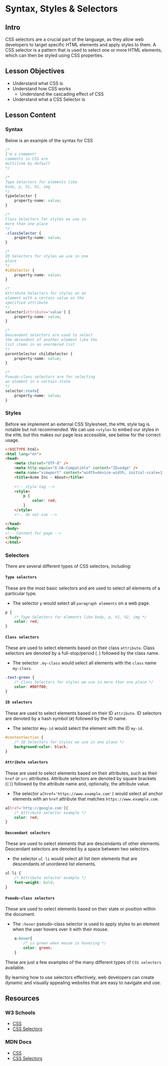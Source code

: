 # Syntax, Styles & Selectors

## Intro

CSS selectors are a crucial part of the language, as they allow web developers to target specific HTML elements and apply styles to them. A CSS selector is a pattern that is used to select one or more HTML elements, which can then be styled using CSS properties.

## Lesson Objectives

- Understand what CSS is
- Understand how CSS works
  - Understand the cascading effect of CSS
- Understand what a CSS Selector is

## Lesson Content

### Syntax

Below is an example of the syntax for CSS

```css
/* 
I'm a comment! 
comments in CSS are 
multiline by default
*/

/*
Type Selectors for elements like 
body, p, h1, h2, img
*/
typeSelector {
    property-name: value; 
}

/*
Class Selectors for styles we use in 
more than one place
*/
.classSelector {
    property-name: value;
}

/*
ID Selectors for styles we use in one 
place
*/
#idSelector {
    property-name: value;
}

/*
Attribute Selectors for styles on an 
element with a certain value on the 
specified attribute
*/
selector[attribute='value'] {
    property-name: value;
}

/* 
Descendant selectors are used to select 
the decendent of another element like the 
list items in an unordered list
*/
parentSelector childSelector {
    property-name: value;
}

/*
Pseudo-class selectors are for selecting 
an element in a certain state
*/
selector:state{
    property-name: value;
}
```

### Styles

Before we implement an external CSS Stylesheet, the `HTML` style tag is notable but not recommended. We can use `<style>` to embed our styles in the `HTML` but this makes our page less accessible, see below for the correct usage.

```html
<!DOCTYPE html>
<html lang="en">
<head>
    <meta charset="UTF-8" />
    <meta http-equiv="X-UA-Compatible" content="IE=edge" />
    <meta name="viewport" content="width=device-width, initial-scale=1.0" />
    <title>Acme Inc - About</title>
    
    <!-- style tag -->
    <style>
        p {
            color: red;
        }
    </style>
    <!-- do not use -->

</head>
<body>
<!-- Content for page -->
</body>
</html>
```

### Selectors

There are several different types of CSS selectors, including:

#### `Type selectors`

These are the most basic selectors and are used to select all elements of a particular type.

- The selector `p` would select all `paragraph elements` on a web page.

```css
p {
    /* Type Selectors for elements like body, p, h1, h2, img */
    color: red; 
}
```

#### `Class selectors`

These are used to select elements based on their class `attribute`. Class selectors are denoted by a full-stop/period (`.`) followed by the class name.

- The selector `.my-class` would select all elements with the `class` name `my-class`.

```css
.text-green {
    /* Class Selectors for styles we use in more than one place */
    color: #00ff00;
}
```

#### `ID selectors`

These are used to select elements based on their ID `attribute`. ID selectors are denoted by a hash symbol (`#`) followed by the ID name.

- The selector `#my-id` would select the element with the ID `my-id`.

```css
#contentSection {
    /* ID Selectors for styles we use in one place */
    background-color: black;
}
```

#### `Attribute selectors`

These are used to select elements based on their attributes, such as their `href` or `src` attributes. Attribute selectors are denoted by square brackets (`[]`) followed by the attribute name and, optionally, the attribute value.

- The selector `a[href='https://www.example.com']` would select all anchor elements with an `href` attribute that matches `https://www.example.com`.

```css
a[href='http://google.com']{
    /* Attribute selector example */
    color: red;
}
```

#### `Descendant selectors`

These are used to select elements that are descendants of other elements. Descendant selectors are denoted by a space between two selectors.

- the selector `ul li` would select all list item elements that are descendants of unordered list elements.

```css
ul li {
    /* Attribute selector example */
    font-weight: bold;
}

```

#### `Pseudo-class selectors`

These are used to select elements based on their state or position within the document.

- The `:hover` pseudo-class selector is used to apply styles to an element when the user hovers over it with their mouse.

```css
    a:hover{
        /* is green when mouse is hovering */
        color: green;
    }
```

These are just a few examples of the many different types of `CSS selectors` available.

By learning how to use selectors effectively, web developers can create dynamic and visually appealing websites that are easy to navigate and use.

## Resources

### W3 Schools

- [CSS](https://www.w3schools.com/w3css/default.asp)
- [CSS Selectors](https://www.w3schools.com/cssref/css_selectors.php)

### MDN Docs

- [CSS](https://developer.mozilla.org/en-US/docs/Web/CSS)
- [CSS Selectors](https://developer.mozilla.org/en-US/docs/Web/CSS/CSS_Selectors)